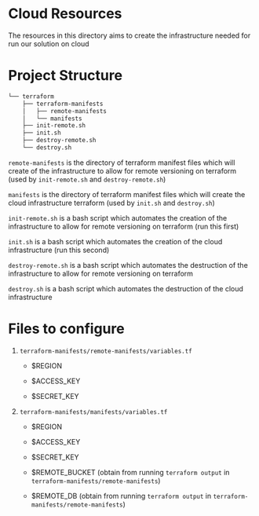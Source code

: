 # Cloud Resources

The resources in this directory aims to create the infrastructure needed for run our solution on cloud

# Project Structure

```bash
└── terraform
    ├── terraform-manifests
    │   ├── remote-manifests
    │   └── manifests
    ├── init-remote.sh
    ├── init.sh
    ├── destroy-remote.sh
    └── destroy.sh
```

`remote-manifests` is the directory of terraform manifest files which will create of the infrastructure to allow for remote versioning on terraform (used by `init-remote.sh` and `destroy-remote.sh`)

`manifests` is the directory of terraform manifest files which will create the cloud infrastructure terraform (used by `init.sh` and `destroy.sh`)

`init-remote.sh` is a bash script which automates the creation of the infrastructure to allow for remote versioning on terraform (run this first)

`init.sh` is a bash script which automates the creation of the cloud infrastructure (run this second)

`destroy-remote.sh` is a bash script  which automates the destruction of the infrastructure to allow for remote versioning on terraform

`destroy.sh` is a bash script which automates the destruction of the cloud infrastructure

# Files to configure

1. `terraform-manifests/remote-manifests/variables.tf`

    - $REGION

    - $ACCESS_KEY

    - $SECRET_KEY

2. `terraform-manifests/manifests/variables.tf`

    - $REGION

    - $ACCESS_KEY

    - $SECRET_KEY

    - $REMOTE_BUCKET (obtain from running `terraform output` in `terraform-manifests/remote-manifests`)

    - $REMOTE_DB (obtain from running `terraform output` in `terraform-manifests/remote-manifests`)
